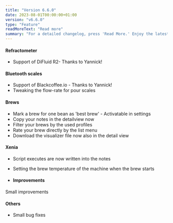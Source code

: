 ```yaml
---
title: "Version 6.6.0"
date: 2023-08-01T00:00:00+01:00
version: "v6.6.0"
type: "Feature"
readMoreText: "Read more"
summary: "For a detailed changelog, press 'Read More.' Enjoy the latest version update! :)"
---
```

#### Refractometer
- Support of DiFluid R2- Thanks to Yannick!

#### Bluetooth scales
- Support of Blackcoffee.io - Thanks to Yannick!
- Tweaking the flow-rate for pour scales

#### Brews
- Mark a brew for one bean as 'best brew' - Activatable in settings
- Copy your notes in the detailview now
- Filter your brews by the used profiles
- Rate your brew directly by the list menu
- Download the visualizer file now also in the detail view

#### Xenia
- Script executes are now written into the notes
- Setting the brew temperature of the machine when the brew starts

- #### Improvements
Small improvements

#### Others
- Small bug fixes

